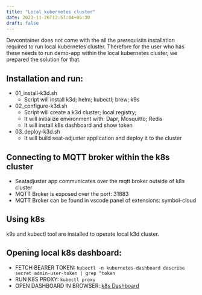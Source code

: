 ```yaml
---
title: "Local kubernetes cluster"
date: 2021-11-26T12:57:04+05:30
draft: false
---
```


Devcontainer does not come with the all the prerequisits installation required to run local kubernetes cluster. 
Therefore for the user who has these needs to run demo-app within the local kubernetes cluster, we prepared the solution for that. 

## Installation and run:
- 01_install-k3d.sh
    - Script will install k3d; helm; kubectl; brew; k9s
- 02_configure-k3d.sh
    - Script will create a k3d cluster; local registry; 
    - It will initialize environment with: Dapr, Mosquitto; Redis
    - It will install k8s dashboard and show token
- 03_deploy-k3d.sh
    - It will build seat-adjuster application and deploy it to the cluster

## Connecting to MQTT broker within the k8s cluster
- Seatadjuster app communicates over the mqtt broker outside of k8s cluster
- MQTT Broker is exposed over the port: 31883
- MQTT Broker can be found in vscode panel of extensions: symbol-cloud

## Using k8s
k9s and kubectl tool are installed to operate local k3d cluster. 

## Opening local k8s dashboard:
- FETCH BEARER TOKEN: ```kubectl -n kubernetes-dashboard describe secret admin-user-token | grep ^token```
- RUN K8S PROXY: ```kubectl proxy```
- OPEN DASHBOARD IN BROWSER: [k8s Dashboard](http://localhost:8001/api/v1/namespaces/kubernetes-dashboard/services/https:kubernetes-dashboard:/proxy/#/workloads?namespace=default)